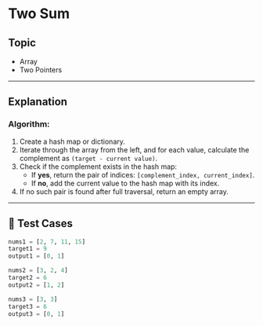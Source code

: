 # Two Sum

## Topic
- Array
- Two Pointers

---

## Explanation

### Algorithm:

1. Create a hash map or dictionary.
2. Iterate through the array from the left, and for each value, calculate the complement as `(target - current value)`.
3. Check if the complement exists in the hash map:
   - If **yes**, return the pair of indices: `[complement_index, current_index]`.
   - If **no**, add the current value to the hash map with its index.
4. If no such pair is found after full traversal, return an empty array.

---

## 🧪 Test Cases

```python
nums1 = [2, 7, 11, 15]
target1 = 9
output1 = [0, 1]

nums2 = [3, 2, 4]
target2 = 6
output2 = [1, 2]

nums3 = [3, 3]
target3 = 6
output3 = [0, 1]
```